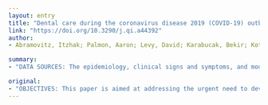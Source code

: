 ```yaml
---
layout: entry
title: "Dental care during the coronavirus disease 2019 (COVID-19) outbreak: operatory considerations and clinical aspects"
link: "https://doi.org/10.3290/j.qi.a44392"
author:
- Abramovitz, Itzhak; Palmon, Aaron; Levy, David; Karabucak, Bekir; Kot-Limon, Nurit; Shay, Boaz; Kolokythas, Antonia; Almoznino, Galit

summary:
- "DATA SOURCES: The epidemiology, clinical signs and symptoms, and modes of transmission of COVID-19 are presented. This protocol was established as an international collaboration of three dental universities. The protocol is designed for a hospital setting and includes considerations related to dental treatment in both healthy subjects and those suspected or diagnosed with the disease. Logistic and clinical steps are required to provide dental care during the outbreak while preventing cross-contamination and protecting the dental team during the provision of care."

original:
- "OBJECTIVES: This paper is aimed at addressing the urgent need to develop a protocol that will address the operatory and clinical aspects of dental care during the Coronavirus disease 2019 (COVID-19) outbreak. DATA SOURCES: The epidemiology, clinical signs and symptoms, and modes of transmission of COVID-19 are presented. This protocol was established as an international collaboration of three dental universities: Hadassah School of Dental Medicine, Israel; University of Rochester Medical Center, USA; and the University of Pennsylvania, USA. This protocol is based on a detailed review of the existing English language literature as well on the logistic and clinical experience of each facility and the opinion of the authors. The protocol is designed for a hospital setting and includes considerations related to dental treatment in both healthy subjects and those suspected or diagnosed with COVID-19. The first part of this review discusses operatory considerations; the second part discusses general dental clinical aspects; the third part discusses endodontic considerations; and the fourth part discusses surgical aspects. This protocol may be applicable to other future similar pandemics. CONCLUSION: Logistic and clinical steps are required to provide dental care during the COVID-19 outbreak while preventing cross-contamination and protecting the dental team during the provision of care."
---
```


